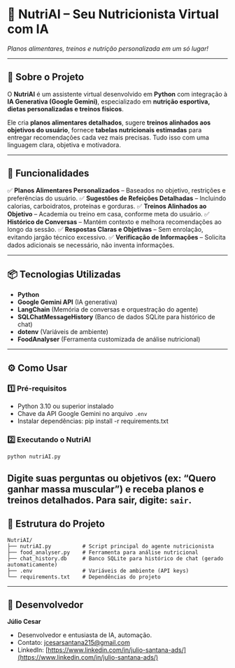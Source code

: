 # 🥗 NutriAI – Seu Nutricionista Virtual com IA

*Planos alimentares, treinos e nutrição personalizada em um só lugar!*

---

## 📖 Sobre o Projeto

O **NutriAI** é um assistente virtual desenvolvido em **Python** com integração à **IA Generativa (Google Gemini)**, especializado em **nutrição esportiva, dietas personalizadas e treinos físicos**.

Ele cria **planos alimentares detalhados**, sugere **treinos alinhados aos objetivos do usuário**, fornece **tabelas nutricionais estimadas** para entregar recomendações cada vez mais precisas. Tudo isso com uma linguagem clara, objetiva e motivadora.

---

## 🚀 Funcionalidades

✅ **Planos Alimentares Personalizados** – Baseados no objetivo, restrições e preferências do usuário.
✅ **Sugestões de Refeições Detalhadas** – Incluindo calorias, carboidratos, proteínas e gorduras.
✅ **Treinos Alinhados ao Objetivo** – Academia ou treino em casa, conforme meta do usuário.
✅ **Histórico de Conversas** – Mantém contexto e melhora recomendações ao longo da sessão.
✅ **Respostas Claras e Objetivas** – Sem enrolação, evitando jargão técnico excessivo.
✅ **Verificação de Informações** – Solicita dados adicionais se necessário, não inventa informações.

---

## 📦 Tecnologias Utilizadas

* **Python**
* **Google Gemini API** (IA generativa)
* **LangChain** (Memória de conversas e orquestração do agente)
* **SQLChatMessageHistory** (Banco de dados SQLite para histórico de chat)
* **dotenv** (Variáveis de ambiente)
* **FoodAnalyser** (Ferramenta customizada de análise nutricional)

---

## ⚙️ Como Usar

### 1️⃣ Pré-requisitos

* Python 3.10 ou superior instalado
* Chave da API Google Gemini no arquivo `.env`
* Instalar dependências: pip install -r requirements.txt

### 2️⃣ Executando o NutriAI

`python nutriAI.py`

Digite suas perguntas ou objetivos (ex: “Quero ganhar massa muscular”) e receba planos e treinos detalhados.
Para sair, digite: `sair`.
---

## 📁 Estrutura do Projeto

```
NutriAI/
├── nutriAI.py          # Script principal do agente nutricionista
├── food_analyser.py    # Ferramenta para análise nutricional
├── chat_history.db     # Banco SQLite para histórico de chat (gerado automaticamente)
├── .env                # Variáveis de ambiente (API keys)
└── requirements.txt    # Dependências do projeto
```

---

## 👤 Desenvolvedor

**Júlio Cesar**

* Desenvolvedor e entusiasta de IA, automação.
* Contato: [jcesarsantana215@gmail.com](mailto:jcesarsantana215@gmail.com)
* LinkedIn: [https://www.linkedin.com/in/julio-santana-ads/](https://www.linkedin.com/in/julio-santana-ads/)
